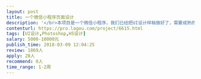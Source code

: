 ```yaml
---                
layout: post       
title: 一个微信小程序页面设计           
description: '</br>本项目是一个微信小程序，我们已经把UI设计样稿做好了，需要成熟的UI设计团队来实现和完善，大概的内容包括：</br>1.大概20来个H5静态页面，1个需要拖动的小地图</br>2.适合微信小程序的页面呈现</br>'     
contenturl: https://pro.lagou.com/project/6615.html      
tags: [UI设计,Photoshop,H5设计]            
salary: 5000-10000元          
publish_time: 2018-03-09 12:04:25         
review: 1869人                   
apply: 28人                   
recommend: 0人                   
time_range: 1-2周              
---                 
```

